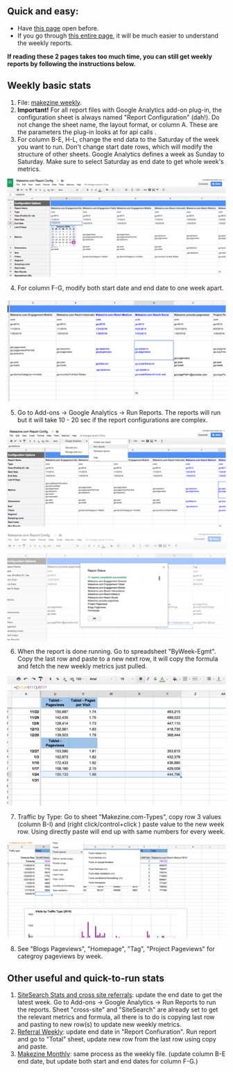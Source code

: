 ## Quick and easy:
- Have [this page](https://developers.google.com/analytics/devguides/reporting/core/dimsmets) open before.
- If you go through [this entire page](https://developers.google.com/analytics/solutions/google-analytics-spreadsheet-add-on), it will be much easier to understand the weekly reports. 

__If reading these 2 pages takes too much time, you can still get weekly reports by following the instructions below.__

## Weekly basic stats
1. File: [makezine weekly](https://docs.google.com/a/makermedia.com/spreadsheets/d/1dCEGTst0NPtst_9jyjKjY6aymnB1fh1VQWKgDkeZfKI/edit?usp=sharing).
2. __Important!__ For all report files with Google Analytics add-on plug-in, the configuration sheet is always named "Report Configuration" (dah!). Do not change the sheet name, the layout format, or column A. These are the parameters the plug-in looks at for api calls .
3. For column B-E, H-L, change the end data to the Saturday of the week you want to run. Don't change start date rows, which will modify the structure of other sheets. Google Analytics defines a week as Sunday to Saturday. Make sure to select Saturday as end date to get whole week's metrics.

![W_ga1](https://github.com/noelleli/documentation/blob/master/GA/ga_graphs/W_ga1.png)

4. For column F-G, modify both start date and end date to one week apart.

![W_ga2](https://github.com/noelleli/documentation/blob/master/GA/ga_graphs/W_ga2.png)

5. Go to Add-ons -> Google Analytics -> Run Reports. The reports will run but it will take 10 - 20 sec if the report configurations are complex.  

![W_ga3](https://github.com/noelleli/documentation/blob/master/GA/ga_graphs/W_ga3.png)

![!W_ga4](https://github.com/noelleli/documentation/blob/master/GA/ga_graphs/W_ga4.png)

6. When the report is done running. Go to spreadsheet "ByWeek-Egmt". Copy the last row and paste to a new next row, it will copy the formula and fetch the new weekly metrics just pulled.

![W_ga5](https://github.com/noelleli/documentation/blob/master/GA/ga_graphs/W_ga5.png)

7. Traffic by Type: Go to sheet "Makezine.com-Types", copy row 3 values (column B-I) and (right click/control+click ) paste value to the new week row. Using directly paste will end up with same numbers for every week.

![W_ga6](https://github.com/noelleli/documentation/blob/master/GA/ga_graphs/W_ga6.png)

8. See "Blogs Pageviews", "Homepage", "Tag", "Project Pageviews" for categroy pageviews by week.

## Other useful and quick-to-run stats
1. [SiteSearch Stats and cross site referrals](https://docs.google.com/a/makermedia.com/spreadsheets/d/1CLD5rxFmec6JuO8T11Ux0yPVFrQbAkXsAYP3MQwnUr0/edit?usp=sharing): update the end date to get the latest week. Go to Add-ons -> Google Analytics -> Run Reports to run the reports. Sheet "cross-site" and "SiteSearch" are already set to get the relevant metrics and formula, all there is to do is copying last row and pasting to new row(s) to update new weekly metrics.
2. [Referral Weekly](https://docs.google.com/a/makermedia.com/spreadsheets/d/104eZdYM7C_h3J0oPQBGlkjRltronfRM2Gmq4LJa13G0/edit?usp=sharing): update end date in "Report Confiuration". Run report and go to "Total" sheet, update new row from the last row using copy and paste. 
3. [Makezine Monthly](https://docs.google.com/a/makermedia.com/spreadsheets/d/1p_z-Q9HLv2JSxpmXCz80oolWqDcI6vDN72gP2di9idU/edit?usp=sharing): same process as the weekly file. (update column B-E end date, but update both start and end dates for column F-G.)


